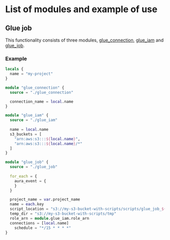 # List of modules and example of use

## Glue job
This functionality consists of three modules, [glue_connection](./glue_connection), [glue_iam](./glue_iam) and [glue_job](./glue_job).

### Example
```terraform
locals {
  name = "my-project"
}

module "glue_connection" {
  source = "./glue_connection"

  connection_name = local.name
}

module "glue_iam" {
  source = "./glue_iam"
  
  name = local.name
  s3_buckets = [
    "arn:aws:s3:::${local.name}",
    "arn:aws:s3:::${local.name}/*"
  ]
}

module "glue_job" {
  source = "./glue_job"
  
  for_each = {
    aura_event = {
    }
  }

  project_name = var.project_name
  name = each.key
  script_location = "s3://my-s3-bucket-with-scripts/scripts/glue_job_${each.key}.py"
  temp_dir = "s3://my-s3-bucket-with-scripts/tmp"
  role_arn = module.glue_iam.role_arn
  connections = [local.name]
    schedule = "*/15 * * * *"
}
```
